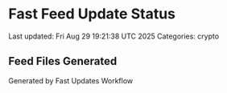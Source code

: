# Fast Feed Update Status
Last updated: Fri Aug 29 19:21:38 UTC 2025
Categories: crypto

## Feed Files Generated

Generated by Fast Updates Workflow
